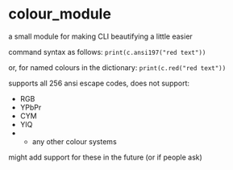 # colour_module
a small module for making CLI beautifying a little easier

command syntax as follows:
`print(c.ansi197("red text"))`

or, for named colours in the dictionary:
`print(c.red("red text"))`


supports all 256 ansi escape codes, does not support:

  - RGB
  - YPbPr
  - CYM
  - YIQ
  - + any other colour systems

might add support for these in the future (or if people ask)
